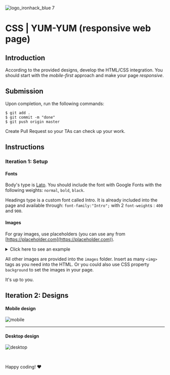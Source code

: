 ![logo_ironhack_blue 7](https://user-images.githubusercontent.com/23629340/40541063-a07a0a8a-601a-11e8-91b5-2f13e4e6b441.png)

# CSS | YUM-YUM (responsive web page)

## Introduction

According to the provided designs, develop the HTML/CSS integration. You should start with the _mobile-first_ approach and make your page _responsive_.

## Submission

Upon completion, run the following commands:

```
$ git add .
$ git commit -m "done"
$ git push origin master
```

Create Pull Request so your TAs can check up your work.

## Instructions

### Iteration 1: Setup

#### Fonts

Body's type is [Lato](https://fonts.google.com/specimen/Lato). You should include the font with Google Fonts with the following weights: `normal`, `bold`, `black`.

Headings type is a custom font called Intro. It is already included into the page and available through: `font-family:"Intro";` with 2 `font-weight`s : `400` and `900`.

#### Images

For gray images, use placeholders (you can use any from [https://placeholder.com](https://placeholder.com)).

<details>
    <summary>Click here to see an example</summary>
    
    ![](https://via.placeholder.com/800x600)

</details>

All other images are provided into the `images` folder. Insert as many `<img>` tags as you need into the HTML. Or you could also use CSS property `background` to set the images in your page.

It's up to you.

## Iteration 2: Designs

#### Mobile design

![mobile](https://s3-us-west-2.amazonaws.com/s.cdpn.io/67030/19_Yum-Yum_home_mobile.jpg)

<hr>

#### Desktop design

![desktop](https://s3-us-west-2.amazonaws.com/s.cdpn.io/67030/05_Yum-Yum_home.jpg?v2)

<br>

Happy coding! ❤️
